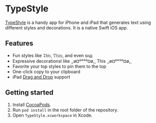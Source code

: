# TypeStyle

[TypeStyle](https://typestyle.app/) is a handy app for iPhone and iPad that generates text using different styles and decorations. It is a native Swift iOS app.

## Features

* Fun styles like 𝔗𝔥𝔦𝔰, 𝕋𝕙𝕚𝕤, and even sıɥʇ
* Expressive decorationsl like ¸,ø¤º°°º¤ø,¸ This ¸,ø¤º°°º¤ø,¸
* Favorite your top styles to pin them to the top
* One-click copy to your clipboard
* iPad [Drag and Drop](https://developer.apple.com/ios/drag-and-drop/) support

## Getting started

1. Install [CocoaPods](http://cocoapods.org/).
2. Run `pod install` in the root folder of the repository.
5. Open `TypeStyle.xcworkspace` in Xcode.
